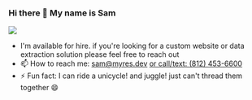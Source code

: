 ### Hi there 👋 My name is Sam

<!--
**samiam2013/samiam2013** is a ✨ _special_ ✨ repository because its `README.md` (this file) appears on your GitHub profile.
-->

<img align="center" src="https://github-readme-stats.vercel.app/api/top-langs/?username=samiam2013&layout=compact&theme=buefy&hide_border=true" />

<ul>
 <li>I'm available for hire. if you're looking for a custom website or data extraction solution please feel free to reach out</li>
  <li>📫 How to reach me: <a href="mailto:sam@myres.dev">sam@myres.dev</a> <a href="tel:+18124536600"> or call/text: (812) 453-6600 </a></li>
 <li>⚡ Fun fact: I can ride a unicycle! and juggle! just can't thread them together 😄</li>
</ul>
